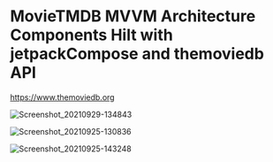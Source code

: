 # MovieTMDB MVVM Architecture Components Hilt with jetpackCompose and themoviedb API
https://www.themoviedb.org

![Screenshot_20210929-134843](https://user-images.githubusercontent.com/14892574/135271835-50dfffec-1067-4fe4-a7bf-da98837378d6.png)

![Screenshot_20210925-130836](https://user-images.githubusercontent.com/14892574/134773487-62b8a028-525f-42c5-a083-73423e87640f.png)

![Screenshot_20210925-143248](https://user-images.githubusercontent.com/14892574/134773498-a9a03bd7-7824-492f-9243-c51b8bbed9f4.png)
